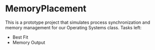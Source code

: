 # MemoryPlacement

This is a prototype project that simulates process synchronization and memory management for our Operating Systems class.
Tasks left:
- Best Fit
- Memory Output
